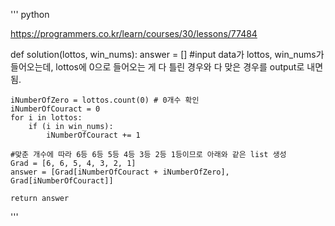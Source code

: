 '''
python

https://programmers.co.kr/learn/courses/30/lessons/77484

def solution(lottos, win_nums):
    answer = []
    #input data가 lottos, win_nums가 들어오는데, lottos에 0으로 들어오는 게 다 틀린 경우와 다 맞은 경우를 output로 내면 됨.
    
    iNumberOfZero = lottos.count(0) # 0개수 확인
    iNumberOfCouract = 0
    for i in lottos:
        if (i in win_nums):
            iNumberOfCouract += 1
            
    #맞춘 개수에 따라 6등 6등 5등 4등 3등 2등 1등이므로 아래와 같은 list 생성
    Grad = [6, 6, 5, 4, 3, 2, 1]
    answer = [Grad[iNumberOfCouract + iNumberOfZero], Grad[iNumberOfCouract]]
    
    return answer

'''
